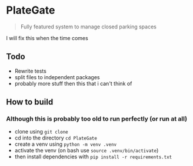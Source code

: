 # PlateGate

> Fully featured system to manage closed parking spaces

I will fix this when the time comes <br>

## Todo
- Rewrite tests
- split files to independent packages
- probably more stuff then this that i can't think of

## How to build
### Although this is probably too old to run perfectly (or run at all)
- clone using `git clone`
- cd into the directory `cd PlateGate`
- create a venv using `python -m venv .venv`
- activate the venv (on bash use `source .venv/bin/activate`)
- then install dependencies with `pip install -r requirements.txt`
